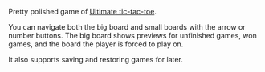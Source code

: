 Pretty polished game of [Ultimate tic-tac-toe](https://en.wikipedia.org/wiki/Ultimate_tic-tac-toe).

You can navigate both the big board and small boards with the arrow or number buttons. The big board shows previews for unfinished games, won games, and the board the player is forced to play on.

It also supports saving and restoring games for later.
